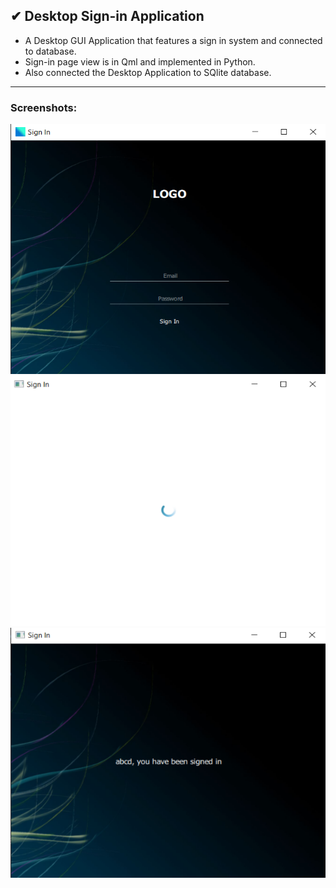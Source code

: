 ## ✔ Desktop Sign-in Application
- A Desktop GUI Application that features a sign in system and connected to database.<br>
- Sign-in page view is in Qml and implemented in Python.<br>
- Also connected the Desktop Application to SQlite database.<br>

****

### Screenshots:

<p align = "center">
	<img height = 400 width = 600 src = "images/1.png">
	<img height = 400 width = 600 src = "images/2.png">
	<img height = 400 width = 600 src = "images/3.png">
</p>